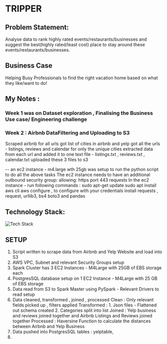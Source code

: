 # TRIPPER

## Problem Statement:
Analyse data to rank highly rated events/restaurants/businesses and suggest the best(highly rated/least cost) place to stay around these events/restaurants/businesses.

## Business Case
Helping Busy Professionals to find the right vacation home based on what they like/want to do!

## My Notes : 
### Week 1 was on Dataset exploration , Finalising the Business Use case/ Engineering challenge
### Week 2 : Airbnb DataFiltering and Uploading to S3
Scraped airbnb for all urls
got list of cities in airbnb and yelp
got all the urls - listings, reviews and calendar for only the unique cities
extracted data from each url and added it to one text file - listings.txt , reviews.txt , calendar.txt
uploaded these 3 files to s3

-- an ec2 instance - m4.large wth 25gb was setup to run the python script to do all the above tasks 
The ec2 instance needs to have an additional outbound security group: allowing: https port 443 requests
In the ec2 instance - run following commands : 
sudo apt-get update
sudo apt install aws cli
aws configure , to configure with your credentials
install requests , request, urllib3, bs4 boto3 and pandas 


## Technology Stack:
![Tech Stack](https://github.com/walvekarvarun/tripper-insightdataeng/blob/master/Tech%20Stack.png)




## SETUP
1. Script written to scrape data from Airbnb and Yelp Website and load into S3
2. AWS VPC, Subnet and relevant Security Groups setup
3. Spark Cluster has 3 EC2 Instances - M4Large with 25GB of EBS storage each
4. PostgresSQL database setup on 1 EC2 Instance - M4Large with 25 GB of EBS storage
5. Data read from S3 to Spark Master using PySpark - Relevant Drivers to read setup
6. Data cleaned, transformed , joined , processed
  Clean : Only relevant fields picked up , filters applied
  Transformed : 1. Json files - Flattened out schema created 2. Categories split into list
  Joined : Yelp business and reviews joined together and Airbnb Listings and Reviews joined together
  Processed : Haversine Function to calculate the distances between Airbnb and Yelp Business
7. Data pushed into  PostgresSQL tables : yelptable, 
8. 

